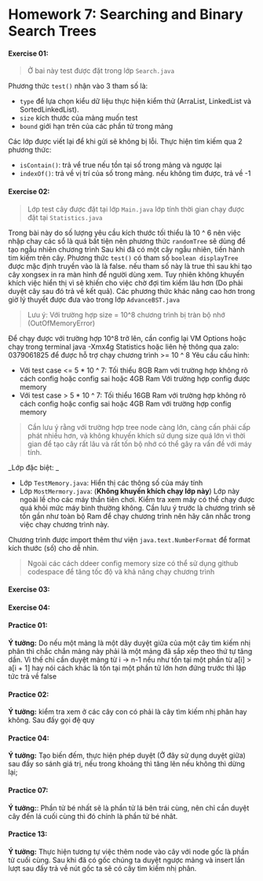 # Homework 7: Searching and Binary Search Trees

#### Exercise 01: 
> Ở bai này test được đặt trong lớp `Search.java` 
 
Phương thức `test()` nhận vào 3 tham số là:
+ `type` để lựa chọn kiểu dữ liệu thực hiện kiểm thử (ArraList, LinkedList và SortedLinkedList).
+ `size` kích thước của mảng muốn test
+ `bound` giới hạn trên của các phần tử trong mảng

Các lớp được viết lại để khi gửi sẽ không bị lỗi. Thực hiện tìm kiếm qua 2 phương thức:
+ `isContain()`: trả vể true nếu tồn tại số trong mảng và ngược lại
+ `indexOf()`: trả về vị trí của số trong mảng. nếu không tìm được, trả về -1


#### Exercise 02:
> Lớp test cây được đặt tại lớp `Main.java` lớp tính thời gian chạy được đặt tại `Statistics.java`

Trong bài này do số lượng yêu cầu kích thước tối thiểu là 10 ^ 6 nên việc nhập chay các sổ là quá bất tiện nên phương thức `randomTree` sẽ dùng để tạo ngẫu nhiên chương trình
Sau khi đã có một cây ngẫu nhiên, tiến hành tim kiếm trên cây. Phương thức `test()` có tham số `boolean displayTree` được mặc định truyền vào là là false. nếu tham số này là true thì sau khi tạo cây xongsex in ra màn hình để người dùng xem.
Tuy nhiên không khuyến khích việc hiển thị vì sẽ khiến cho việc chờ đợi tìm kiếm lâu hơn (Do phải duyệt cây sau đó trả về kết quả).
Các phương thức khác nâng cao hơn trong giờ lý thuyết được đưa vào trong lớp `AdvanceBST.java`

> Lưu ý: Với trường hợp size = 10^8 chương trình bị tràn bộ nhớ (OutOfMemoryError)

Để chạy được với trường hợp 10^8 trở lên, cần config lại VM Options hoặc chạy trong terminal
java -Xmx4g Statistics hoặc liên hệ thông qua zalo: 0379061825 để được hỗ trợ chạy chương trình >= 10 ^ 8
Yêu cầu cấu hình: 
+ Với test case <= 5 * 10 ^ 7: Tối thiểu 8GB Ram với trường hợp không rõ cách config hoặc config sai hoặc 4GB Ram Với trường hợp config được memory
+ Với test case > 5 * 10 ^ 7: Tối thiểu 16GB Ram với trường hợp không rõ cách config hoặc config sai hoặc 4GB Ram với trường hợp config memory
> Cần lưu ý rằng với trường hợp tree node càng lớn, càng cấn phải cấp phát nhiều hơn, và không khuyến khích sử dụng size quá lớn vì thời gian để tạo cây rất lâu và rất tốn bộ nhớ có thể gây ra vấn đề với máy tính.

_Lớp đặc biệt: _
+ Lớp `TestMemory.java`: Hiển thị các thông số của máy tính
+ Lớp `MostMermory.java`: (**Không khuyến khích chạy lớp này**) Lớp này ngoài lề cho các máy thần tiên chơi. Kiểm tra xem máy có thể chạy được quá khỏi mức máy bình thường không. Cần lưu ý trước là chương trình sẽ tốn gần như toàn bộ Ram để chạy chương trình nên hãy cân nhắc trong việc chạy chương trình này.

Chương trình được import thêm thư viện `java.text.NumberFormat` để format kích thước (số) cho dễ nhìn.
> Ngoài các cách ddeer config memory size có thể sử dụng github codespace để tăng tốc độ và khả năng chạy chương trình
#### Exercise 03: 

#### Exercise 04:

#### Practice 01:
**Ý tưởng:** Do nếu một mảng là một dãy duyệt giữa của một cây tìm kiếm nhị phân thì chắc chắn mảng này phải là một mảng đã sắp xếp theo thứ tự tăng dần.
Vì thế chỉ cần duyệt mảng từ i -> n-1 nếu như tồn tại một phần từ a[i] > a[i + 1] hay nói cách khác là tồn tại một phần tử lớn hơn đứng trước thì lập tức trả về false

#### Practice 02:
**Ý tưởng:** kiểm tra xem ở các cây con có phải là cây tìm kiếm nhị phân hay không. Sau đấy gọi đệ quy

#### Practice 04:
**Ý tưởng:** Tạo biến đếm, thực hiện phép duyệt (Ở đây sử dụng duyệt giữa) sau đấy so sánh giá trị, nếu trong khoảng thì tăng lên nếu không thì dừng lại;
#### Practice 07:
**Ý tưởng:**: Phần tử bé nhất sẽ là phần tử lá bên trái cùng, nên chỉ cần duyệt cây đến lá cuối cùng thì đó chính là phần tử bé nhât.
#### Practice 13:
**Ý tưởng:** Thực hiện tương tự việc thêm node vào cây với node gốc là phần tử cuối cùng.
Sau khi đã có gốc chúng ta duyệt ngược mảng và insert lần lượt sau đấy trả về nút gốc ta sẽ có cây tìm kiếm nhị phân.